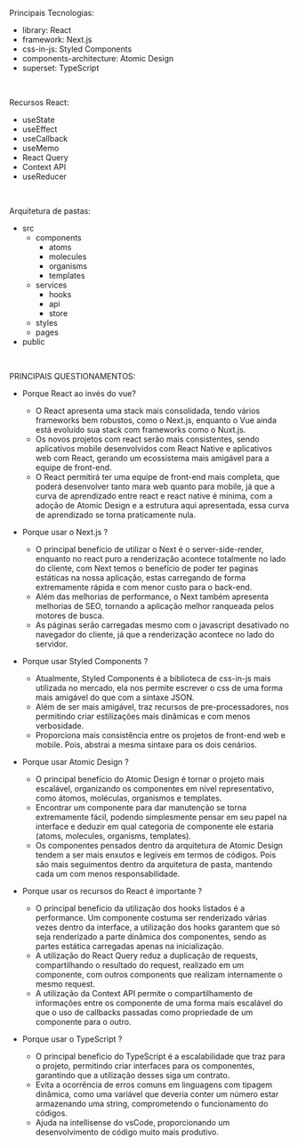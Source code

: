 Principais Tecnologias:
  - library: React
  - framework: Next.js
  - css-in-js: Styled Components
  - components-architecture: Atomic Design
  - superset: TypeScript

</br>

Recursos React: 
- useState
- useEffect
- useCallback
- useMemo
- React Query
- Context API
- useReducer

</br>

Arquitetura de pastas:
- src
  - components
    - atoms
    - molecules
    - organisms
    - templates
  - services
    - hooks
    - api
    - store
  - styles
  - pages
- public

</br>

PRINCIPAIS QUESTIONAMENTOS:

+ Porque React ao invés do vue?
  - O React apresenta uma stack mais consolidada, tendo vários frameworks bem robustos, como o Next.js, 
  enquanto o Vue ainda está evoluído sua stack com frameworks como o Nuxt.js.
  - Os novos projetos com react serão mais consistentes, sendo aplicativos mobile desenvolvidos com React Native 
  e aplicativos web com React, gerando um ecossistema mais amigável para a equipe de front-end. 
  - O React permitirá ter uma equipe de front-end mais completa, que poderá desenvolver tanto mara web 
  quanto para mobile, já que a curva de aprendizado entre react e react native é mínima, com a adoção 
  de Atomic Design e a estrutura aqui apresentada, essa curva de aprendizado se torna praticamente nula.

+ Porque usar o Next.js ?
  - O principal benefício de utilizar o Next é o server-side-render, enquanto no react puro a renderização acontece
  totalmente no lado do cliente, com Next temos o benefício de poder ter paginas estáticas na nossa aplicação, estas 
  carregando de forma extremamente rápida e com menor custo para o back-end. 
  - Além das melhorias de performance, o Next também apresenta melhorias de SEO, tornando a aplicação melhor ranqueada 
  pelos motores de busca. 
  - As páginas serão carregadas mesmo com o javascript desativado no navegador do cliente, já que a renderização acontece 
  no lado do servidor. 

+ Porque usar Styled Components ?
  - Atualmente, Styled Components é a biblioteca de css-in-js mais utilizada no mercado, ela nos permite escrever o css 
  de uma forma mais amigável do que com a sintaxe JSON. 
  - Além de ser mais amigável, traz recursos de pre-processadores, nos permitindo criar estilizações mais dinâmicas e com
  menos verbosidade. 
  - Proporciona mais consistência entre os projetos de front-end web e mobile. Pois, abstrai a mesma sintaxe para os dois 
  cenários.   

+ Porque usar Atomic Design ?
  - O principal benefício do Atomic Design é tornar o projeto mais escalável, organizando os componentes em nível representativo, 
  como átomos, moléculas, organismos e templates.
  - Encontrar um componente para dar manutenção se torna extremamente fácil, podendo simplesmente pensar em seu papel na interface 
  e deduzir em qual categoria de componente ele estaria (atoms, molecules, organisms, templates).
  - Os componentes pensados dentro da arquitetura de Atomic Design tendem a ser mais enxutos e legíveis em termos de códigos. Pois 
  são mais seguimentos dentro da arquitetura de pasta, mantendo cada um com menos responsabilidade.

+ Porque usar os recursos do React é importante ?
  - O principal beneficio da utilização dos hooks listados é a performance. Um componente costuma ser renderizado várias vezes 
  dentro da interface, a utilização dos hooks garantem que só seja renderizado a parte dinâmica dos componentes, sendo as partes estática carregadas apenas na inicialização. 
  - A utilização do React Query reduz a duplicação de requests, compartilhando o resultado do request, realizado em um componente,
  com outros components que realizam internamente o mesmo request.
  - A utilização da Context API permite o compartilhamento de informações entre os componente de uma forma mais escalável do que 
  o uso de callbacks passadas como propriedade de um componente para o outro.

+ Porque usar o TypeScript ?
  - O principal beneficio do TypeScript é a escalabilidade que traz para o projeto, permitindo criar interfaces para os componentes, garantindo que a utilização desses siga um contrato. 
  - Evita a ocorrência de erros comuns em linguagens com tipagem dinâmica, como uma variável que deveria conter um número estar armazenando uma string, comprometendo o funcionamento do códigos. 
  - Ajuda na intellisense do vsCode, proporcionando um desenvolvimento de código muito mais produtivo. 
